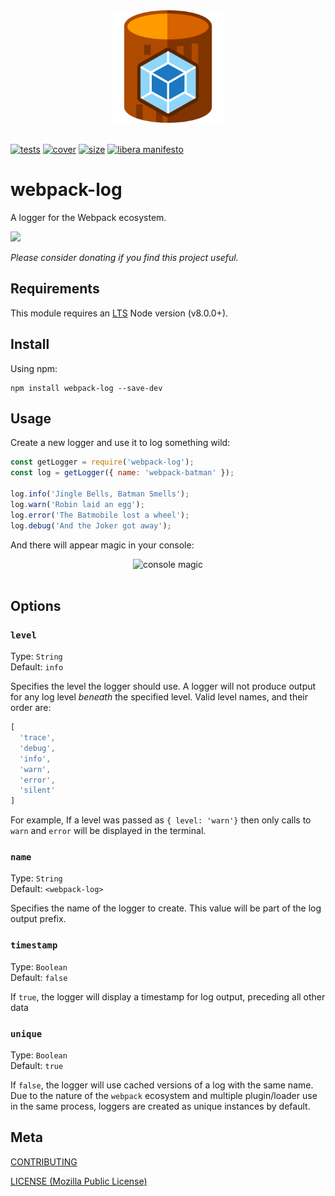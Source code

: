 [tests]: 	https://img.shields.io/circleci/project/github/shellscape/webpack-log.svg
[tests-url]: https://circleci.com/gh/shellscape/webpack-log

[cover]: https://codecov.io/gh/shellscape/webpack-log/branch/master/graph/badge.svg
[cover-url]: https://codecov.io/gh/shellscape/webpack-log

[size]: https://packagephobia.now.sh/badge?p=webpack-log
[size-url]: https://packagephobia.now.sh/result?p=webpack-log

<div align="center">
	<img width="180" src="https://raw.githubusercontent.com/shellscape/webpack-log/master/assets/log.svg?sanitize=true" alt="webpack-log"><br/><br/>
</div>

[![tests][tests]][tests-url]
[![cover][cover]][cover-url]
[![size][size]][size-url]
[![libera manifesto](https://img.shields.io/badge/libera-manifesto-lightgrey.svg)](https://liberamanifesto.com)

# webpack-log

A logger for the Webpack ecosystem.

<a href="https://www.patreon.com/shellscape">
  <img src="https://c5.patreon.com/external/logo/become_a_patron_button@2x.png" width="160">
</a>

_Please consider donating if you find this project useful._

## Requirements

This module requires an [LTS](https://github.com/nodejs/Release) Node version (v8.0.0+).

## Install

Using npm:

```console
npm install webpack-log --save-dev
```

## Usage

Create a new logger and use it to log something wild:

```js
const getLogger = require('webpack-log');
const log = getLogger({ name: 'webpack-batman' });

log.info('Jingle Bells, Batman Smells');
log.warn('Robin laid an egg');
log.error('The Batmobile lost a wheel');
log.debug('And the Joker got away');
```

And there will appear magic in your console:

<div align="center">
	<img width="369" src="assets/demo.png" alt="console magic"><br/><br/>
</div>

## Options

### `level`
Type: `String`<br>
Default: `info`

Specifies the level the logger should use. A logger will not produce output for
any log level _beneath_ the specified level. Valid level names, and their order are:

```js
[
  'trace',
  'debug',
  'info',
  'warn',
  'error',
  'silent'
]
```

For example, If a level was passed as `{ level: 'warn'}` then only calls to `warn` and `error` will be displayed in the terminal.

### `name`
Type: `String`<br>
Default: `<webpack-log>`

Specifies the name of the logger to create. This value will be part of the log output prefix.

### `timestamp`
Type: `Boolean`<br>
Default: `false`

If `true`, the logger will display a timestamp for log output, preceding all other data

### `unique`
Type: `Boolean`<br>
Default: `true`

If `false`, the logger will use cached versions of a log with the same name. Due to the nature of the `webpack` ecosystem and multiple plugin/loader use in the same process, loggers are created as unique instances by default.

## Meta

[CONTRIBUTING](./.github/CONTRIBUTING.md)

[LICENSE (Mozilla Public License)](./LICENSE)
